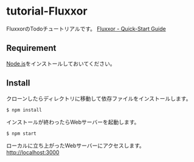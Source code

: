 # tutorial-Fluxxor

FluxxorのTodoチュートリアルです。
[Fluxxor - Quick-Start Guide](http://fluxxor.com/guides/quick-start.html)

## Requirement

[Node.js](https://nodejs.org/en)をインストールしておいてください。

## Install

クローンしたらディレクトリに移動して依存ファイルをインストールします。  

```
$ npm install
```

インストールが終わったらWebサーバーを起動します。  

```
$ npm start
```

ローカルに立ち上がったWebサーバーにアクセスします。  
[http://localhost:3000](http://localhost:3000)
